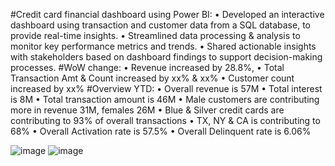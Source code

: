 #Credit card financial dashboard using Power BI:
• Developed an interactive dashboard using 
transaction and customer data from a SQL database, 
to provide real-time insights. 
• Streamlined data processing & analysis to monitor 
key performance metrics and trends.
• Shared actionable insights with stakeholders based 
on dashboard findings to support decision-making 
processes.
#WoW change: 
• Revenue increased by 28.8%, 
• Total Transaction Amt & Count increased by xx% & xx%
• Customer count increased by xx%
#Overview YTD:
• Overall revenue is 57M
• Total interest is 8M
• Total transaction amount is 46M
• Male customers are contributing more in revenue 31M, females 26M
• Blue & Silver credit cards are contributing to 93% of overall 
transactions
• TX, NY & CA is contributing to 68%
• Overall Activation rate is 57.5%
• Overall Delinquent rate is 6.06%

![image](https://github.com/user-attachments/assets/bc8ec311-0f3d-4f9e-ba6e-e80449ca26fd)
![image](https://github.com/user-attachments/assets/dc1b15a9-cbc7-49c3-a1d3-77fe52acd90c)


